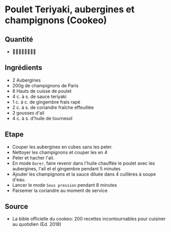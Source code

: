 #  Poulet Teriyaki, aubergines et champignons (Cookeo)

## Quantité

* :raising_hand_man::raising_hand_man::raising_hand_man::raising_hand_man:

## Ingrédients

* 2 Aubergines
* 200g de champignons de Paris
* 8 Hauts de cuisse de poulet
* 4 c. à s. de sauce teriyaki
* 1 c. à c. de gingembre frais rapé
* 2 c. à s. de coriandre fraîche effeuillée
* 2 gousses d'ail
* 4 c. à s. d'huile de tournesol

## Etape

* Couper les aubergines en cubes sans les peler.
* Nettoyer les champignons et couper les en 4
* Peler et hacher l'ail.
* En mode `Dorer`, faire revenir dans l'huile chauffée le poulet avec les aubergines, l'ail et el gingembre pendant 5 minutes
* Ajouter les champignons et la sauce diluée dans 4 cuillères à soupe d'eau.
* Lancer le mode `Sous pression` pendant 8 minutes
* Parsemer la coriandre au moment de service

## Source 

* La bible officielle du cookeo: 200 recettes incontournables pour cuisiner au quotidien (Ed. 2018)